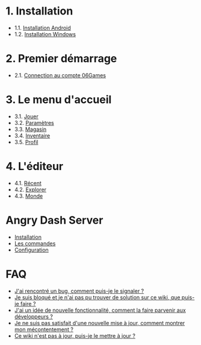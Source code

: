 <!-- TITLE: Sommaire -->
<!-- SUBTITLE: Sommaire d'Angry Dash -->

# 1. Installation
* 1.1. [Installation Android](install/android)
* 1.2. [Installation Windows](install/windows)

# 2. Premier démarrage
* 2.1. [Connection au compte 06Games](first-start/06games-account)

# 3. Le menu d'accueil
* 3.1. [Jouer](menu/home/play)
* 3.2. [Paramètres](menu/home/settings)
* 3.3. [Magasin](menu/home/shop)
* 3.4. [Inventaire](menu/home/inventory)
* 3.5. [Profil](menu/home/profile)

# 4. L'éditeur
* 4.1. [Récent](menu/editor/recent)
* 4.2. [Explorer](menu/editor/explore)
* 4.3. [Monde](menu/editor/published-level)

# Angry Dash Server
* [Installation](server/install)
* [Les commandes](server/commands)
* [Configuration](server/config)

# FAQ
* [J'ai rencontré un bug, comment puis-je le signaler ?](faq/bug-report)
* [Je suis bloqué et je n'ai pas pu trouver de solution sur ce wiki, que puis-je faire ?](faq/help-required)
* [J'ai un idée de nouvelle fonctionnalité, comment la faire parvenir aux développeurs ?](faq/send-ideas)
* [Je ne suis pas satisfait d'une nouvelle mise à jour, comment montrer mon mécontentement ?](faq/update-not-appreciated)
* [Ce wiki n'est pas à jour, puis-je le mettre à jour ?](faq/obsolete-wiki)
